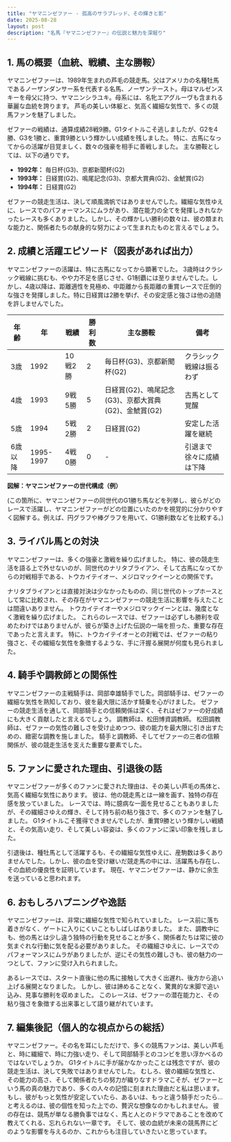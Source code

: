 ```yaml
---
title: "ヤマニンゼファー - 孤高のサラブレッド、その輝きと影"
date: 2025-08-28
layout: post
description: "名馬『ヤマニンゼファー』の伝説と魅力を深堀り"
---
```


## 1. 馬の概要（血統、戦績、主な勝鞍）

ヤマニンゼファーは、1989年生まれの芦毛の競走馬。父はアメリカの名種牡馬であるノーザンダンサー系を代表する名馬、ノーザンテースト。母はマルゼンスキーを母父に持つ、ヤマニンシラユキ。母系には、名牝エアグルーヴも含まれる華麗な血統を誇ります。  芦毛の美しい体躯と、気高く繊細な気性で、多くの競馬ファンを魅了しました。

ゼファーの戦績は、通算成績28戦9勝。G1タイトルこそ逃しましたが、G2を4勝、G3を1勝と、重賞9勝という輝かしい成績を残しました。  特に、古馬になってからの活躍が目覚ましく、数々の強豪を相手に善戦しました。  主な勝鞍としては、以下の通りです。

* **1992年：** 毎日杯(G3)、京都新聞杯(G2)
* **1993年：** 日経賞(G2)、鳴尾記念(G3)、京都大賞典(G2)、金鯱賞(G2)
* **1994年：** 日経賞(G2)


ゼファーの競走生活は、決して順風満帆ではありませんでした。繊細な気性ゆえに、レースでのパフォーマンスにムラがあり、潜在能力の全てを発揮しきれなかったレースも多くありました。しかし、その輝かしい勝利の数々は、彼の類まれな能力と、関係者たちの献身的な努力によって生まれたものと言えるでしょう。


## 2. 成績と活躍エピソード（図表があれば出力）

ヤマニンゼファーの活躍は、特に古馬になってから顕著でした。  3歳時はクラシック戦線に挑むも、やや力不足を感じさせ、G1制覇には至りませんでした。しかし、4歳以降は、距離適性を見極め、中距離から長距離の重賞レースで圧倒的な強さを発揮しました。特に日経賞は2勝を挙げ、その安定感と強さは他の追随を許しませんでした。

| 年齢 | 年 | 戦績 | 勝利数 | 主な勝鞍 |  備考 |
|---|---|---|---|---|---|
| 3歳 | 1992 | 10戦2勝 | 2 | 毎日杯(G3)、京都新聞杯(G2) | クラシック戦線は振るわず |
| 4歳 | 1993 | 9戦5勝 | 5 | 日経賞(G2)、鳴尾記念(G3)、京都大賞典(G2)、金鯱賞(G2) | 古馬として覚醒 |
| 5歳 | 1994 | 5戦2勝 | 2 | 日経賞(G2) |  安定した活躍を継続 |
| 6歳以降 | 1995-1997 | 4戦0勝 | 0 |  - |  引退まで徐々に成績は下降 |


**図解：ヤマニンゼファーの世代構成（例）**

(この箇所に、ヤマニンゼファーの同世代のG1勝ち馬などを列挙し、彼らがどのレースで活躍し、ヤマニンゼファーがどの位置にいたのかを視覚的に分かりやすく図解する。例えば、円グラフや棒グラフを用いて、G1勝利数などを比較する。)


## 3. ライバル馬との対決

ヤマニンゼファーは、多くの強豪と激戦を繰り広げました。  特に、彼の競走生活を語る上で外せないのが、同世代のナリタブライアン、そして古馬になってからの対戦相手である、トウカイテイオー、メジロマックイーンとの関係です。

ナリタブライアンとは直接対決は少なかったものの、同じ世代のトップホースとして常に比較され、その存在がヤマニンゼファーの競走生活に影響を与えたことは間違いありません。  トウカイテイオーやメジロマックイーンとは、幾度となく激戦を繰り広げました。  これらのレースでは、ゼファーは必ずしも勝利を収めたわけではありませんが、彼らが築き上げた伝説の一端を担った、重要な存在であったと言えます。  特に、トウカイテイオーとの対戦では、ゼファーの粘り強さと、その繊細な気性を象徴するような、手に汗握る展開が何度も見られました。


## 4. 騎手や調教師との関係性

ヤマニンゼファーの主戦騎手は、岡部幸雄騎手でした。岡部騎手は、ゼファーの繊細な気性を熟知しており、彼を最大限に活かす騎乗を心がけました。  ゼファーの競走生活を通して、岡部騎手との信頼関係は深く、それはゼファーの好成績にも大きく貢献したと言えるでしょう。  調教師は、松田博資調教師。  松田調教師は、ゼファーの気性の難しさを受け止めつつ、彼の能力を最大限に引き出すための、緻密な調教を施しました。  騎手と調教師、そしてゼファーの三者の信頼関係が、彼の競走生活を支えた重要な要素でした。


## 5. ファンに愛された理由、引退後の話

ヤマニンゼファーが多くのファンに愛された理由は、その美しい芦毛の馬体と、気高く繊細な気性にあります。  彼は、他の競走馬とは一線を画す、独特の存在感を放っていました。  レースでは、時に臆病な一面を見せることもありましたが、その繊細さゆえの輝き、そして持ち前の粘り強さで、多くのファンを魅了しました。  G1タイトルこそ獲得できませんでしたが、重賞9勝という輝かしい戦績と、その気高い走り、そして美しい容姿は、多くのファンに深い印象を残しました。

引退後は、種牡馬として活躍するも、その繊細な気性ゆえに、産駒数は多くありませんでした。しかし、彼の血を受け継いだ競走馬の中には、活躍馬も存在し、その血統の優良性を証明しています。  現在、ヤマニンゼファーは、静かに余生を送っていると思われます。


## 6. おもしろハプニングや逸話

ヤマニンゼファーは、非常に繊細な気性で知られていました。  レース前に落ち着きがなく、ゲートに入りにくいこともしばしばありました。  また、調教中にも、他の馬とは少し違う独特の行動を見せることが多く、関係者たちは常に彼の気まぐれな行動に気を配る必要がありました。  その繊細さゆえに、レースでのパフォーマンスにムラがありましたが、逆にその気性の難しさも、彼の魅力の一つとして、ファンに受け入れられました。

あるレースでは、スタート直後に他の馬に接触して大きく出遅れ、後方から追い上げる展開となりました。  しかし、彼は諦めることなく、驚異的な末脚で追い込み、見事な勝利を収めました。  このレースは、ゼファーの潜在能力と、その粘り強さを象徴する出来事として語り継がれています。


## 7. 編集後記（個人的な視点からの総括）

ヤマニンゼファー。その名を耳にしただけで、多くの競馬ファンは、美しい芦毛と、時に繊細で、時に力強い走り、そして岡部騎手とのコンビを思い浮かべるのではないでしょうか。  G1タイトルに手が届かなかったことは残念ですが、彼の競走生活は、決して失敗ではありませんでした。  むしろ、彼の繊細な気性と、その能力の高さ、そして関係者たちの努力が織りなすドラマこそが、ゼファーという馬の真の魅力であり、多くの人々の記憶に刻まれた理由だと私は思います。  もし、彼がもっと気性が安定していたら、あるいは、もっと違う騎手だったら…と考えるのは、彼の個性を知った上での、贅沢な想像なのかもしれません。  彼の存在は、競馬が単なる勝負事ではなく、馬と人とのドラマであることを改めて教えてくれる、忘れられない一章です。  そして、彼の血統が未来の競馬界にどのような影響を与えるのか、これからも注目していきたいと思っています。
